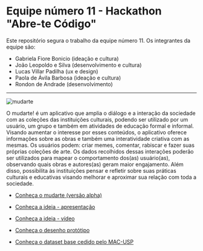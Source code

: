 # Equipe número 11 - Hackathon "Abre-te Código"
Este repositório segura o trabalho da equipe número 11. Os integrantes da equipe são:
- Gabriela Fiore Bonicio (ideação e cultura)
- João Leopoldo e Silva (desenvolvimento e cultura)
- Lucas Villar Padilha (ux e design)
- Paola de Ávila Barbosa (ideação e cultura)
- Rondon de Andrade (desenvolvimento)
---

![mudarte](https://trello-attachments.s3.amazonaws.com/5f89b4b93df2100559cb6f8d/5f960db3809b450cd7b53a52/32d58ac5a8cfffbac119351745e495fb/logo-direita.svg)


O mudarte! é um aplicativo que amplia o diálogo e a interação da sociedade com as coleções das instituições culturais, podendo ser utilizado por um usuário, um grupo e também em atividades de educação formal e informal. Visando aumentar o interesse por esses conteúdos, o aplicativo oferece informações sobre as obras e também uma interatividade criativa com as mesmas. Os usuários podem: criar memes, comentar, rabiscar e fazer suas próprias coleções de arte. Os dados recolhidos dessas interações poderão ser utilizados para mapear o comportamento dos(as) usuário(as), observando quais obras e autores(as) geram maior engajamento. Além disso, possibilita às instituições pensar e refletir sobre suas práticas culturais e educativas visando melhorar e aproximar sua relação com toda a sociedade.

- [Conheça o mudarte (versão alpha)](http://mudarte.infinityfreeapp.com/?i=1)

- [Conheça a ideia - apresentação](https://www.canva.com/design/DAELhr-Op08/JoWgJnkKwQh92RcuDIQOxQ/view?utm_content=DAELhr-Op08&utm_campaign=designshare&utm_medium=link&utm_source=sharebutton#7)

- [Conheça a ideia - vídeo](https://www.youtube.com/watch?v=TZ0KBBhOI88&t=12s&ab_channel=Paolade%C3%81vilaBarbosa)

- [Conheça o desenho protótipo](https://www.figma.com/proto/CdZGo7wQPdinr24A0qheTg/Hackathon-Abra-te-c%C3%B3digo?node-id=17%3A1&viewport=397%2C592%2C0.18271805346012115&scaling=scale-down)

- [Conheça o dataset base cedido pelo MAC-USP](https://github.com/shawee-io/abrete-codigo-datasets/tree/main/Museu%20de%20Arte%20Contempor%C3%A2nea%20da%20Universidade%20de%20S%C3%A3o%20Paulo)
